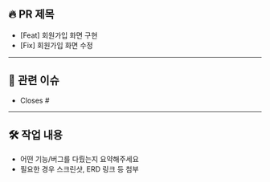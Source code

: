 ## 🔥 PR 제목
- [Feat] 회원가입 화면 구현
- [Fix] 회원가입 화면 수정

---

## 📎 관련 이슈
- Closes #<issue-number>

---

## 🛠 작업 내용
- 어떤 기능/버그를 다뤘는지 요약해주세요
- 필요한 경우 스크린샷, ERD 링크 등 첨부



